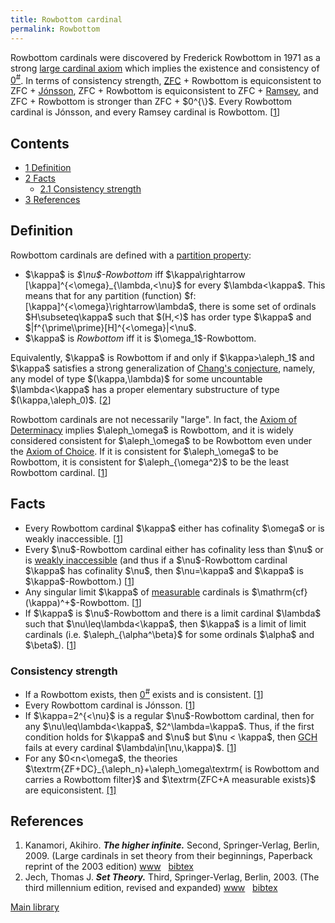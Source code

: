 ```yaml
---
title: Rowbottom cardinal
permalink: Rowbottom
---
```












  
Rowbottom cardinals were discovered by Frederick Rowbottom in 1971 as a
strong [large cardinal
axiom](Upper_attic "Upper attic")
which implies the existence and consistency of
<a href="Zero_sharp"
class="mw-redirect" title="Zero sharp">$0^{\#}$</a>. In terms of
consistency strength,
[ZFC](ZFC "ZFC") +
Rowbottom is equiconsistent to ZFC +
[Jónsson](Jonsson "Jonsson"),
ZFC + Rowbottom is equiconsistent to ZFC +
[Ramsey](Ramsey "Ramsey"),
and ZFC + Rowbottom is stronger than ZFC + \$0^{\\}\$. Every Rowbottom
cardinal is Jónsson, and every Ramsey cardinal is Rowbottom.
\[[1](#bibkey_Kanamori2009:HigherInfinite)\]



## Contents


- [<span class="tocnumber">1</span>
  <span class="toctext">Definition</span>](#Definition)
- [<span class="tocnumber">2</span>
  <span class="toctext">Facts</span>](#Facts)
  - [<span class="tocnumber">2.1</span>
    <span class="toctext">Consistency
    strength</span>](#Consistency_strength)
- [<span class="tocnumber">3</span>
  <span class="toctext">References</span>](#References)


## Definition

Rowbottom cardinals are defined with a [partition
property](Partition_property "Partition property"):

- \$\kappa\$ is *\$\nu\$-Rowbottom* iff \$\kappa\rightarrow
  \[\kappa\]^{\<\omega}\_{\lambda,\<\nu}\$ for every
  \$\lambda\<\kappa\$. This means that for any partition (function)
  \$f:\[\kappa\]^{\<\omega}\rightarrow\lambda\$, there is some set of
  ordinals \$H\subseteq\kappa\$ such that \$(H,\<)\$ has order type
  \$\kappa\$ and \$\|f^{\prime\\\prime}\[H\]^{\<\omega}\|\<\nu\$.
- \$\kappa\$ is *Rowbottom* iff it is \$\omega_1\$-Rowbottom.

Equivalently, \$\kappa\$ is Rowbottom if and only if
\$\kappa\>\aleph_1\$ and \$\kappa\$ satisfies a strong generalization of
[Chang's
conjecture](Chang%27s_conjecture "Chang's conjecture"),
namely, any model of type \$(\kappa,\lambda)\$ for some uncountable
\$\lambda\<\kappa\$ has a proper elementary substructure of type
\$(\kappa,\aleph_0)\$. \[[2](#bibkey_Jech2003:SetTheory)\]

Rowbottom cardinals are not necessarily "large". In fact, the <a
href="Axiom_of_Determinacy"
class="mw-redirect" title="Axiom of Determinacy">Axiom of
Determinacy</a> implies \$\aleph\_\omega\$ is Rowbottom, and it is
widely considered consistent for \$\aleph\_\omega\$ to be Rowbottom even
under the
<a href="Axiom_of_Choice"
class="mw-redirect" title="Axiom of Choice">Axiom of Choice</a>. If it
is consistent for \$\aleph\_\omega\$ to be Rowbottom, it is consistent
for \$\aleph\_{\omega^2}\$ to be the least Rowbottom cardinal.
\[[1](#bibkey_Kanamori2009:HigherInfinite)\]

## Facts

- Every Rowbottom cardinal \$\kappa\$ either has cofinality \$\omega\$
  or is weakly inaccessible.
  \[[1](#bibkey_Kanamori2009:HigherInfinite)\]
- Every \$\nu\$-Rowbottom cardinal either has cofinality less than
  \$\nu\$ or is [weakly
  inaccessible](Inaccessible "Inaccessible")
  (and thus if a \$\nu\$-Rowbottom cardinal \$\kappa\$ has cofinality
  \$\nu\$, then \$\nu=\kappa\$ and \$\kappa\$ is \$\kappa\$-Rowbottom.)
  \[[1](#bibkey_Kanamori2009:HigherInfinite)\]
- Any singular limit \$\kappa\$ of
  [measurable](Measurable "Measurable")
  cardinals is \$\mathrm{cf}(\kappa)^+\$-Rowbottom.
  \[[1](#bibkey_Kanamori2009:HigherInfinite)\]
- If \$\kappa\$ is \$\nu\$-Rowbottom and there is a limit cardinal
  \$\lambda\$ such that \$\nu\leq\lambda\<\kappa\$, then \$\kappa\$ is a
  limit of limit cardinals (i.e. \$\aleph\_{\alpha^\beta}\$ for some
  ordinals \$\alpha\$ and \$\beta\$).
  \[[1](#bibkey_Kanamori2009:HigherInfinite)\]

### Consistency strength

- If a Rowbottom exists, then
  <a href="Zero_sharp"
  class="mw-redirect" title="Zero sharp">$0^{\#}$</a> exists and is
  consistent. \[[1](#bibkey_Kanamori2009:HigherInfinite)\]
- Every Rowbottom cardinal is Jónsson.
  \[[1](#bibkey_Kanamori2009:HigherInfinite)\]
- If \$\kappa=2^{\<\nu}\$ is a regular \$\nu\$-Rowbottom cardinal, then
  for any \$\nu\leq\lambda\<\kappa\$, \$2^\lambda=\kappa\$. Thus, if the
  first condition holds for \$\kappa\$ and \$\nu\$ but \$\nu \<
  \kappa\$, then
  <a href="GCH"
  class="mw-redirect" title="GCH">GCH</a> fails at every cardinal
  \$\lambda\in\[\nu,\kappa)\$.
  \[[1](#bibkey_Kanamori2009:HigherInfinite)\]
- For any \$0\<n\<\omega\$, the theories
  \$\textrm{ZF+DC}\_{\aleph_n}+\aleph\_\omega\textrm{ is Rowbottom and
  carries a Rowbottom filter}\$ and \$\textrm{ZFC+A measurable exists}\$
  are equiconsistent. <a
  href="https://math.uni-bonn.de/people/koepke/Preprints/The_consistency_strength_of_aleph_omega_and_aleph_omega_1_being_Rowbottom_cardinals_without_the_axiom_of_choice.pdf"
  class="external autonumber" rel="nofollow">[1]</a>

## References

1.  <span id="bibkey_Kanamori2009:HigherInfinite">Kanamori, Akihiro.
    ***The higher infinite.*** Second, Springer-Verlag, Berlin, 2009.
    (Large cardinals in set theory from their beginnings, Paperback
    reprint of the 2003 edition) <a
    href="https://link.springer.com/book/10.1007%2F978-3-540-88867-3"
    class="extiw">www</a>   <a
    href="javascript:bibpopup(&#39;@book%7BKanamori2009:HigherInfinite,%20%20%20%20AUTHOR%20=%20%7BKanamori,%20Akihiro%7D,%3Cbr%3E%20%20%20%20%20TITLE%20=%20%7BThe%20higher%20infinite%7D,%3Cbr%3E%20%20%20%20SERIES%20=%20%7BSpringer%20Monographs%20in%20Mathematics%7D,%3Cbr%3E%20%20%20EDITION%20=%20%7BSecond%7D,%3Cbr%3E%20%20%20%20%20%20NOTE%20=%20%7BLarge%20cardinals%20in%20set%20theory%20from%20their%20beginnings,%20%20%20%20%20%20%20%20%20%20%20%20%20%20Paperback%20reprint%20of%20the%202003%20edition%7D,%3Cbr%3E%20PUBLISHER%20=%20%7BSpringer-Verlag%7D,%3Cbr%3E%20%20%20ADDRESS%20=%20%7BBerlin%7D,%3Cbr%3E%20%20%20%20%20%20YEAR%20=%20%7B2009%7D,%3Cbr%3E%20%20%20%20%20PAGES%20=%20%7Bxxii+536%7D,%3Cbr%3E%20%20%20%20%20%20%20URL%20=%20%7Bhttps://link.springer.com/book/10.1007%2F978-3-540-88867-3%7D%7D&#39;)"
    class="bibtex">bibtex</a></span>
2.  <span id="bibkey_Jech2003:SetTheory">Jech, Thomas J. ***Set
    Theory.*** Third, Springer-Verlag, Berlin, 2003. (The third
    millennium edition, revised and expanded) <a
    href="https://logic.wikischolars.columbia.edu/file/view/Jech%2C+T.+J.+%282003%29.+Set+Theory+%28The+3rd+millennium+ed.%29.pdf"
    class="extiw">www</a>   <a
    href="javascript:bibpopup(&#39;@book%7BJech2003:SetTheory,%20%20%20%20AUTHOR%20=%20%7BJech,%20Thomas%20J.%7D,%3Cbr%3E%20%20%20%20TITLE%20=%20%7BSet%20Theory%7D,%3Cbr%3E%20%20%20%20SERIES%20=%20%7BSpringer%20Monographs%20in%20Mathematics%7D,%3Cbr%3E%20%20%20%20%20%20NOTE%20=%20%7BThe%20third%20millennium%20edition,%20revised%20and%20expanded%7D,%3Cbr%3E%20PUBLISHER%20=%20%7BSpringer-Verlag%7D,%3Cbr%3E%20%20%20%20%20EDITION%20=%20%7BThird%7D,%3Cbr%3E%20%20%20%20%20ADDRESS%20=%20%7BBerlin%7D,%3Cbr%3E%20%20%20%20%20YEAR%20=%20%7B2003%7D,%3Cbr%3E%20%20%20%20%20URL%20=%20%7Bhttps://logic.wikischolars.columbia.edu/file/view/Jech%2C+T.+J.+%282003%29.+Set+Theory+%28The+3rd+millennium+ed.%29.pdf%7D,%3Cbr%3E%7D&#39;)"
    class="bibtex">bibtex</a></span>

[Main
library](Library "Library")



